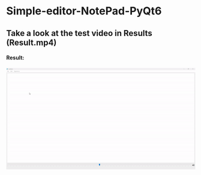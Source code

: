 # Simple-editor-NotePad-PyQt6

## Take a look at the test video in Results (Result.mp4)

#### Result:
![img](https://github.com/MohammadSayed02/Simple-editor-NotePad-PyQt6/blob/main/Results/Result.gif?raw=true)


